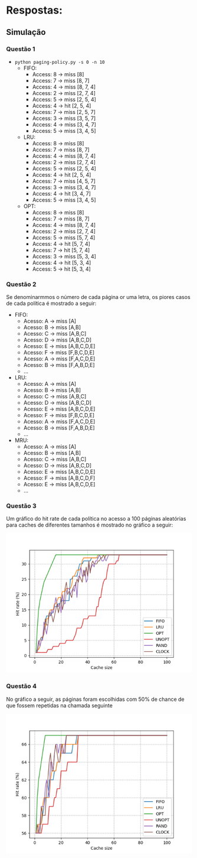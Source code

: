 # Respostas:

## Simulação  

### Questão 1
- `python paging-policy.py -s 0 -n 10`
    - FIFO:
        - Access: 8 -> miss [8]
        - Access: 7 -> miss [8, 7]
        - Access: 4 -> miss [8, 7, 4]
        - Access: 2 -> miss [2, 7, 4]
        - Access: 5 -> miss [2, 5, 4]
        - Access: 4 -> hit [2, 5, 4]
        - Access: 7 -> miss [2, 5, 7]
        - Access: 3 -> miss [3, 5, 7]
        - Access: 4 -> miss [3, 4, 7]
        - Access: 5 -> miss [3, 4, 5]
    - LRU:
        - Access: 8 -> miss [8]
        - Access: 7 -> miss [8, 7]
        - Access: 4 -> miss [8, 7, 4]
        - Access: 2 -> miss [2, 7, 4]
        - Access: 5 -> miss [2, 5, 4]
        - Access: 4 -> hit [2, 5, 4]
        - Access: 7 -> miss [4, 5, 7]
        - Access: 3 -> miss [3, 4, 7]
        - Access: 4 -> hit [3, 4, 7]
        - Access: 5 -> miss [3, 4, 5]
    - OPT:
        - Access: 8 -> miss [8]
        - Access: 7 -> miss [8, 7]
        - Access: 4 -> miss [8, 7, 4]
        - Access: 2 -> miss [2, 7, 4]
        - Access: 5 -> miss [5, 7, 4]
        - Access: 4 -> hit [5, 7, 4]
        - Access: 7 -> hit [5, 7, 4]
        - Access: 3 -> miss [5, 3, 4]
        - Access: 4 -> hit [5, 3, 4]
        - Access: 5 -> hit [5, 3, 4]

### Questão 2 
Se denominarmmos o número de cada página or uma letra, os piores casos de cada política é mostrado a seguir:
- FIFO:
    - Acesso: A -> miss [A]
    - Acesso: B -> miss [A,B]
    - Acesso: C -> miss [A,B,C]
    - Acesso: D -> miss [A,B,C,D]
    - Acesso: E -> miss [A,B,C,D,E]
    - Acesso: F -> miss [F,B,C,D,E]
    - Acesso: A -> miss [F,A,C,D,E]
    - Acesso: B -> miss [F,A,B,D,E]
    - ...
- LRU:
    - Acesso: A -> miss [A]
    - Acesso: B -> miss [A,B]
    - Acesso: C -> miss [A,B,C]
    - Acesso: D -> miss [A,B,C,D]
    - Acesso: E -> miss [A,B,C,D,E]
    - Acesso: F -> miss [F,B,C,D,E]
    - Acesso: A -> miss [F,A,C,D,E]
    - Acesso: B -> miss [F,A,B,D,E]
    - ...
- MRU:
    - Acesso: A -> miss [A]
    - Acesso: B -> miss [A,B]
    - Acesso: C -> miss [A,B,C]
    - Acesso: D -> miss [A,B,C,D]
    - Acesso: E -> miss [A,B,C,D,E]
    - Acesso: F -> miss [A,B,C,D,F]
    - Acesso: E -> miss [A,B,C,D,E]
    - ...


### Questão 3 
Um gráfico do hit rate de cada política no acesso a 100 páginas aleatórias para caches de diferentes tamanhos é mostrado no gráfico a seguir:

![Gráfico](graph1.png)

### Questão 4
No gráfico a seguir, as páginas foram escolhidas com 50% de chance de que fossem repetidas na chamada seguinte

![Gráfico](graph2.png)




